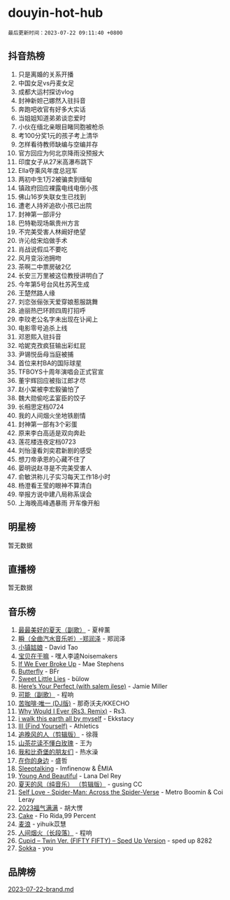 # douyin-hot-hub

`最后更新时间：2023-07-22 09:11:40 +0800`

## 抖音热榜

1. 只是离婚的关系开播
1. 中国女足vs丹麦女足
1. 成都大运村探访vlog
1. 封神新妲己娜然入驻抖音
1. 奔跑吧收官有好多大实话
1. 当姐姐知道弟弟谈恋爱时
1. 小伙在缅北亲眼目睹同胞被枪杀
1. 考100分奖1元的孩子考上清华
1. 怎样看待教师缺编与空编并存
1. 官方回应为何北京降雨没预报大
1. 印度女子从27米高瀑布跳下
1. Ella夺乘风年度总冠军
1. 两初中生1万2被骗卖到缅甸
1. 镇政府回应裸露电线电倒小孩
1. 佛山16岁失联女生已找到
1. 遭老人持斧追砍小孩已出院
1. 封神第一部评分
1. 巴特勒现场飙贵州方言
1. 不完美受害人林阚好绝望
1. 许沁给宋焰做手术
1. 肖战说假瓜不要吃
1. 风月变浴池拥吻
1. 茶啊二中票房破2亿
1. 长安三万里被这位教授讲明白了
1. 今年第5号台风杜苏芮生成
1. 王楚然路人缘
1. 刘恋张俪张天爱穿娘惹服跳舞
1. 迪丽热巴环顾四周打招呼
1. 李玟老公名字未出现在讣闻上
1. 电影零号追杀上线
1. 邓恩熙入驻抖音
1. 哈妮克孜疯狂输出彩虹屁
1. 尹锡悦岳母当庭被捕
1. 首位来村BA的国际球星
1. TFBOYS十周年演唱会正式官宣
1. 董宇辉回应被指江郎才尽
1. 赵小棠被李宏毅骗怕了
1. 魏大勋偷吃孟宴臣的饺子
1. 长相思定档0724
1. 我的人间烟火坐地铁剧情
1. 封神第一部有3个彩蛋
1. 原来李白高适是双向奔赴
1. 莲花楼连夜定档0723
1. 刘怡潼看刘奕君新剧的感受
1. 想刀帝承恩的心藏不住了
1. 晏明说赵寻是不完美受害人
1. 俞敏洪称儿子实习每天工作18小时
1. 杨澄看王莹的眼神不算清白
1. 举报方说中建八局称系误会
1. 上海晚高峰遇暴雨 开车像开船

## 明星榜

暂无数据

## 直播榜

暂无数据

## 音乐榜

1. [最最美好的夏天（副歌）](https://sf3-cdn-tos.douyinstatic.com/obj/tos-cn-ve-2774/o4FMghDLZkPIkCutdrsXlbTHcaZztBfeCp9AFS) - 夏梓薰
1. [瞬（全曲汽水音乐听）-郑润泽](https://sf6-cdn-tos.douyinstatic.com/obj/tos-cn-ve-2774/o4Vb9eJZClCZTnRQYy0BRSeHGrDtrkrQgIBvQt) - 郑润泽
1. [小镇姑娘](https://sf3-cdn-tos.douyinstatic.com/obj/tos-cn-ve-2774/1ee4fa49917d4e9e8f06512cc6e778d9) - David Tao
1. [宝贝在干嘛](https://sf3-cdn-tos.douyinstatic.com/obj/tos-cn-ve-2774/okW4hBCfJI5B2ZEgTCtikhMW7IafzNrBQIYkpJ) - 嘿人李逵Noisemakers
1. [If We Ever Broke Up](https://sf3-cdn-tos.douyinstatic.com/obj/tos-cn-ve-2774/o8onj5HDk0ImtBmO0URBfeyCDXQJMYkQ1gb8Zy) - Mae Stephens
1. [Butterfly](https://sf3-cdn-tos.douyinstatic.com/obj/tos-cn-ve-2774/oIw3zNLcWhUhUDWqtQxQfAx6IXsSBzbyCg7CM0) - BFr
1. [Sweet Little Lies](https://sf3-cdn-tos.douyinstatic.com/obj/tos-cn-ve-2774/cebdd23e942a452c84c197b17c22ac7a) - bülow
1. [Here’s Your Perfect (with salem ilese)](https://sf3-cdn-tos.douyinstatic.com/obj/tos-cn-ve-2774/076b1576c6c546598f803fe53da388a7) - Jamie Miller
1. [可能（副歌）](https://sf6-cdn-tos.douyinstatic.com/obj/tos-cn-ve-2774/cde1731888894259b333569393c2fb51) - 程响
1. [苦咖啡·唯一 (DJ版)](https://sf3-cdn-tos.douyinstatic.com/obj/tos-cn-ve-2774/oohZWXUzNXlh9bzpBgNUfJCQHGILwWgDBaejQt) - 那奇沃夫/KKECHO
1. [Why Would I Ever (Rs3. Remix)](https://sf3-cdn-tos.douyinstatic.com/obj/tos-cn-ve-2774/oQNX0xZhO8IXeCRjCJQUZzkfQNLi2ItDAzEBgz) - Rs3.
1. [i walk this earth all by myself](https://sf3-cdn-tos.douyinstatic.com/obj/tos-cn-ve-2774/c751e38547b548b389ff6e1b9203b1de) - Ekkstacy
1. [III (Find Yourself)](https://sf3-cdn-tos.douyinstatic.com/obj/tos-cn-ve-2774/3b9e482a6da74de29fd5e2440e4373b4) - Athletics
1. [追晚风的人（剪辑版）](https://sf6-cdn-tos.douyinstatic.com/obj/tos-cn-ve-2774/560835060af84ac29cd5c12e2a98f7eb) - 徐薇
1. [山茶花读不懂白玫瑰](https://sf3-cdn-tos.douyinstatic.com/obj/tos-cn-ve-2774/osfn8B7DktrRHEPJgPCfDbw7QDQEkwC16BxZg9) - 王为
1. [我和比奇堡的朋友们](https://sf6-cdn-tos.douyinstatic.com/obj/tos-cn-ve-2774/f0505db981ea4a6d91453a15924a82aa) - 热水澡
1. [在你的身边](https://sf3-cdn-tos.douyinstatic.com/obj/tos-cn-ve-2774/9dce2ee6c9f84c17a6d68458730d7ae8) - 盛哲
1. [Sleeptalking](https://sf6-cdn-tos.douyinstatic.com/obj/tos-cn-ve-2774/f23bc60230804ede98a163e1926e0857) - Imfinenow & ÊMIA
1. [Young And Beautiful](https://sf6-cdn-tos.douyinstatic.com/obj/tos-cn-ve-2774/3ca6987c98c947768abb9cce3ee5530c) - Lana Del Rey
1. [夏天的风（纯音乐） （剪辑版）](https://sf3-cdn-tos.douyinstatic.com/obj/tos-cn-ve-2774/oUzLjBZZFQAoNRmGokEeD5zfQCObp6UeFAnTa6) - gusing CC
1. [Self Love - Spider-Man: Across the Spider-Verse](https://sf6-cdn-tos.douyinstatic.com/obj/tos-cn-ve-2774/o8YzagIFYnO2FNIznDQzpeeLfrdCVAbYDDaLoS) - Metro Boomin & Coi Leray
1. [2023福气满满](https://sf3-cdn-tos.douyinstatic.com/obj/tos-cn-ve-2774/ocebsi6kbCVkBMAcDJkqdZpBQMubYSQetK2gQn) - 胡大愣
1. [Cake](https://sf6-cdn-tos.douyinstatic.com/obj/tos-cn-ve-2774/3545db16eba4434c853ab891b2b752af) - Flo Rida,99 Percent
1. [麦浪](https://sf6-cdn-tos.douyinstatic.com/obj/tos-cn-ve-2774/872ff36b718445c6a3882ba18b546970) - yihuik苡慧
1. [人间烟火（长段落）](https://sf6-cdn-tos.douyinstatic.com/obj/tos-cn-ve-2774/eeb7f9f284d74db097f8341ace44bfa2) - 程响
1. [Cupid – Twin Ver. (FIFTY FIFTY) – Sped Up Version](https://sf6-cdn-tos.douyinstatic.com/obj/tos-cn-ve-2774/oMonQQ6t8nCfUnw44y8XBZkJytCgEBtWYebB2D) - sped up 8282
1. [Sokka](https://sf6-cdn-tos.douyinstatic.com/obj/tos-cn-ve-2774/b9c3e305c0474c898ce221c7aa498547) - you

## 品牌榜

[2023-07-22-brand.md](2023-07-22-brand.md)

